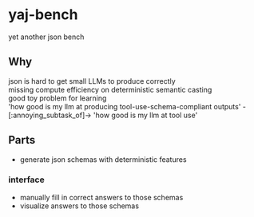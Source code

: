 # yaj-bench
yet another json bench

## Why
json is hard to get small LLMs to produce correctly  
missing compute efficiency on deterministic semantic casting  
good toy problem for learning  
'how good is my llm at producing tool-use-schema-compliant outputs' -[:annoying_subtask_of]-> 'how good is my llm at tool use'  

## Parts
- generate json schemas with deterministic features

### interface
- manually fill in correct answers to those schemas
- visualize answers to those schemas
